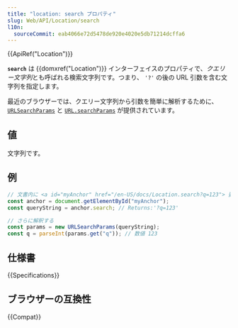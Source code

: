 ```yaml
---
title: "location: search プロパティ"
slug: Web/API/Location/search
l10n:
  sourceCommit: eab4066e72d5478de920e4020e5db71214dcffa6
---
```


{{ApiRef("Location")}}

**`search`** は {{domxref("Location")}} インターフェイスのプロパティで、*クエリー文字列*とも呼ばれる検索文字列です。つまり、 `'?'` の後の URL 引数を含む文字列を指定します。

最近のブラウザーでは、クエリー文字列から引数を簡単に解析するために、 [`URLSearchParams`](/ja/docs/Web/API/URLSearchParams/get#examples) と [`URL.searchParams`](/ja/docs/Web/API/URL/searchParams#examples) が提供されています。

## 値

文字列です。

## 例

```js
// 文書内に <a id="myAnchor" href="/en-US/docs/Location.search?q=123"> 要素があるとする
const anchor = document.getElementById("myAnchor");
const queryString = anchor.search; // Returns:'?q=123'

// さらに解釈する
const params = new URLSearchParams(queryString);
const q = parseInt(params.get("q")); // 数値 123
```

## 仕様書

{{Specifications}}

## ブラウザーの互換性

{{Compat}}

